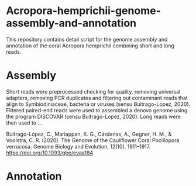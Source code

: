 # Acropora-hemprichii-genome-assembly-and-annotation
This repository contains detail script for the genome assembly and annotation of the coral Acropora hemprichii combining short and long reads.

# Assembly
Short reads were preprocessed checking for quality, removing universal adapters, removing PCR duplicates and filtering out contaminant reads that align to Symbiodiniaceae, bacteria or viruses (sensu Buitrago-Lopez, 2020). 
Filtered paired-end reads were used to assembled a denovo genome using the program DISCOVAR (sensu Buitrago-Lopez, 2020). Long reads were then used to ... 

Buitrago-López, C., Mariappan, K. G., Cárdenas, A., Gegner, H. M., & Voolstra, C. R. (2020). The Genome of the Cauliflower Coral Pocillopora verrucosa. Genome Biology and Evolution, 12(10), 1911–1917. https://doi.org/10.1093/gbe/evaa184

# Annotation

